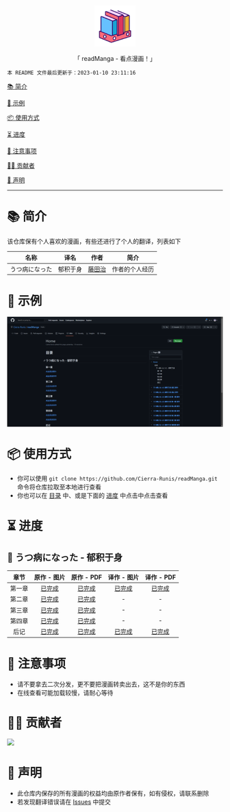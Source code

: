 <div align="center">
  <img width="96" alt="readManga" src="https://raw.githubusercontent.com/Cierra-Runis/readManga/master/repository_icon/icon.svg">
  <p>「 readManga - 看点漫画！」</p>
</div>

`本 README 文件最后更新于：2023-01-10 23:11:16`

[📚 简介](#-简介)

[📸 示例](#-示例)

[📦 使用方式](#-使用方式)

[⏳ 进度](#-进度)

[📌 注意事项](#-注意事项)

[🧑‍💻 贡献者](#-贡献者)

[🔦 声明](#-声明)

---

# 📚 简介

该仓库保有个人喜欢的漫画，有些还进行了个人的翻译，列表如下

|      名称      |   译名   |                 作者                  |      简介      |
| :------------: | :------: | :-----------------------------------: | :------------: |
| うつ病になった | 郁积于身 | [藤田治](https://twitter.com/fjt_036) | 作者的个人经历 |

# 📸 示例

![screenshots_1](https://raw.githubusercontent.com/Cierra-Runis/readManga/master/img/screenshots_1.png)

# 📦 使用方式

- 你可以使用 `git clone https://github.com/Cierra-Runis/readManga.git` 命令将仓库拉取至本地进行查看
- 你也可以在 [目录](https://github.com/Cierra-Runis/readManga/wiki) 中、或是下面的 [进度](#-进度) 中点击中点击查看

# ⏳ 进度

## 🧊 うつ病になった - 郁积于身

|  章节  |                         原作 - 图片                          |                          原作 - PDF                          |                         译作 - 图片                          |                          译作 - PDF                          |
| :----: | :----------------------------------------------------------: | :----------------------------------------------------------: | :----------------------------------------------------------: | :----------------------------------------------------------: |
| 第一章 | [已完成](https://github.com/Cierra-Runis/readManga/wiki/うつ病になった-郁积于身-第一章-原作) | [已完成](https://github.com/Cierra-Runis/readManga/blob/master/うつ病になった%20-%20郁积于身/第一章/原作/第一章.pdf) | [已完成](https://github.com/Cierra-Runis/readManga/wiki/うつ病になった-郁积于身-第一章-译作) | [已完成](https://github.com/Cierra-Runis/readManga/blob/master/うつ病になった%20-%20郁积于身/第一章/译作/第一章.pdf) |
| 第二章 | [已完成](https://github.com/Cierra-Runis/readManga/wiki/うつ病になった-郁积于身-第二章-原作) | [已完成](https://github.com/Cierra-Runis/readManga/blob/master/うつ病になった%20-%20郁积于身/第二章/原作/第二章.pdf) |                              -                               |                              -                               |
| 第三章 | [已完成](https://github.com/Cierra-Runis/readManga/wiki/うつ病になった-郁积于身-第三章-原作) | [已完成](https://github.com/Cierra-Runis/readManga/blob/master/うつ病になった%20-%20郁积于身/第三章/原作/第三章.pdf) |                              -                               |                              -                               |
| 第四章 | [已完成](https://github.com/Cierra-Runis/readManga/wiki/うつ病になった-郁积于身-第四章-原作) | [已完成](https://github.com/Cierra-Runis/readManga/blob/master/うつ病になった%20-%20郁积于身/第四章/原作/第四章.pdf) |                              -                               |                              -                               |
|  后记  | [已完成](https://github.com/Cierra-Runis/readManga/wiki/うつ病になった-郁积于身-后记-原作) | [已完成](https://github.com/Cierra-Runis/readManga/blob/master/うつ病になった%20-%20郁积于身/后记/原作/后记.pdf) | [已完成](https://github.com/Cierra-Runis/readManga/wiki/うつ病になった-郁积于身-后记-译作) | [已完成](https://github.com/Cierra-Runis/readManga/blob/master/うつ病になった%20-%20郁积于身/后记/译作/后记.pdf) |

# 📌 注意事项

- 请不要拿去二次分发，更不要把漫画转卖出去，这不是你的东西
- 在线查看可能加载较慢，请耐心等待

# 🧑‍💻 贡献者

<a href="https://github.com/Cierra-Runis/readManga/graphs/contributors">
  <img src="https://contrib.rocks/image?repo=Cierra-Runis/readManga" />
</a>

# 🔦 声明

- 此仓库内保存的所有漫画的权益均由原作者保有，如有侵权，请联系删除
- 若发现翻译错误请在 [Issues](https://github.com/Cierra-Runis/readManga/issues) 中提交
